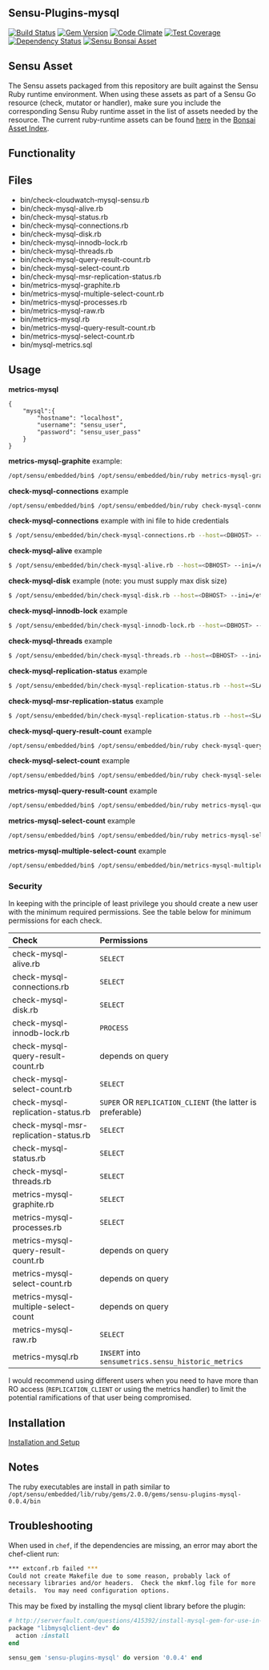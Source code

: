 ## Sensu-Plugins-mysql

[![Build Status](https://travis-ci.org/sensu-plugins/sensu-plugins-mysql.svg?branch=master)](https://travis-ci.org/sensu-plugins/sensu-plugins-mysql)
[![Gem Version](https://badge.fury.io/rb/sensu-plugins-mysql.svg)](http://badge.fury.io/rb/sensu-plugins-mysql)
[![Code Climate](https://codeclimate.com/github/sensu-plugins/sensu-plugins-mysql/badges/gpa.svg)](https://codeclimate.com/github/sensu-plugins/sensu-plugins-mysql)
[![Test Coverage](https://codeclimate.com/github/sensu-plugins/sensu-plugins-mysql/badges/coverage.svg)](https://codeclimate.com/github/sensu-plugins/sensu-plugins-mysql)
[![Dependency Status](https://gemnasium.com/sensu-plugins/sensu-plugins-mysql.svg)](https://gemnasium.com/sensu-plugins/sensu-plugins-mysql)
[![Sensu Bonsai Asset](https://img.shields.io/badge/Bonsai-Download%20Me-brightgreen.svg?colorB=89C967&logo=sensu)](https://bonsai.sensu.io/assets/sensu-plugins/sensu-plugins-mysql)

## Sensu Asset
The Sensu assets packaged from this repository are built against the Sensu Ruby runtime environment. When using these assets as part of a Sensu Go resource (check, mutator or handler), make sure you include the corresponding Sensu Ruby runtime asset in the list of assets needed by the resource. The current ruby-runtime assets can be found [here](https://bonsai.sensu.io/assets/sensu/sensu-ruby-runtime) in the [Bonsai Asset Index](bonsai.sensu.io).

## Functionality

## Files
 * bin/check-cloudwatch-mysql-sensu.rb
 * bin/check-mysql-alive.rb
 * bin/check-mysql-status.rb
 * bin/check-mysql-connections.rb
 * bin/check-mysql-disk.rb
 * bin/check-mysql-innodb-lock.rb
 * bin/check-mysql-threads.rb
 * bin/check-mysql-query-result-count.rb
 * bin/check-mysql-select-count.rb
 * bin/check-mysql-msr-replication-status.rb
 * bin/metrics-mysql-graphite.rb
 * bin/metrics-mysql-multiple-select-count.rb
 * bin/metrics-mysql-processes.rb
 * bin/metrics-mysql-raw.rb
 * bin/metrics-mysql.rb
 * bin/metrics-mysql-query-result-count.rb
 * bin/metrics-mysql-select-count.rb
 * bin/mysql-metrics.sql

## Usage
**metrics-mysql**
```
{
    "mysql":{
        "hostname": "localhost",
        "username": "sensu_user",
        "password": "sensu_user_pass"
    }
}
```

**metrics-mysql-graphite** example:
```bash
/opt/sensu/embedded/bin$ /opt/sensu/embedded/bin/ruby metrics-mysql-graphite.rb --host=localhost --port=3306 --user=collectd --pass=tflypass --socket=/data/mysql.sock
```

**check-mysql-connections** example
```bash
/opt/sensu/embedded/bin$ /opt/sensu/embedded/bin/ruby check-mysql-connections.rb --host=localhost --port=3306 --user=collectd --pass=tflypass --socket=/data/mysql.sock
```

**check-mysql-connections** example with ini file to hide credentials
```bash
$ /opt/sensu/embedded/bin/check-mysql-connections.rb --host=<DBHOST> --ini=/etc/sensu/my.ini
```

**check-mysql-alive** example
```bash
$ /opt/sensu/embedded/bin/check-mysql-alive.rb --host=<DBHOST> --ini=/etc/sensu/my.ini --ini-section=customsection
```

**check-mysql-disk** example (note: you must supply max disk size)
```bash
$ /opt/sensu/embedded/bin/check-mysql-disk.rb --host=<DBHOST> --ini=/etc/sensu/my.ini --size <MAX_DB_SIZE>
```

**check-mysql-innodb-lock** example
```bash
$ /opt/sensu/embedded/bin/check-mysql-innodb-lock.rb --host=<DBHOST> --ini=/etc/sensu/my.ini
```

**check-mysql-threads** example
```bash
$ /opt/sensu/embedded/bin/check-mysql-threads.rb --host=<DBHOST> --ini=/etc/sensu/my.ini --warnlow 0
```

**check-mysql-replication-status** example
```bash
$ /opt/sensu/embedded/bin/check-mysql-replication-status.rb --host=<SLAVE> --ini=/etc/sensu/my.ini
```

**check-mysql-msr-replication-status** example
```bash
$ /opt/sensu/embedded/bin/check-mysql-replication-status.rb --host=<SLAVE> --ini=/etc/sensu/my.ini
```

**check-mysql-query-result-count** example
```bash
/opt/sensu/embedded/bin$ /opt/sensu/embedded/bin/ruby check-mysql-query-result-count.rb --host=localhost --port=3306 --user=collectd --pass=tflypass --socket=/data/mysql.sock --warning 1 --critical 10 --query 'SELECT DISTINCT(t.id) FROM table t where t.failed = true'
```

**check-mysql-select-count** example
```bash
/opt/sensu/embedded/bin$ /opt/sensu/embedded/bin/ruby check-mysql-select-count.rb --host=localhost --port=3306 --user=collectd --pass=tflypass --socket=/data/mysql.sock --warning 30000 --critical 50000 --query 'SELECT count(*) FROM table t'
```

**metrics-mysql-query-result-count** example
```bash
/opt/sensu/embedded/bin$ /opt/sensu/embedded/bin/ruby metrics-mysql-query-result-count.rb --host=localhost --port=3306 --user=collectd --pass=tflypass --socket=/data/mysql.sock --query 'SELECT DISTINCT(t.id) FROM table t where t.failed = true'
```

**metrics-mysql-select-count** example
```bash
/opt/sensu/embedded/bin$ /opt/sensu/embedded/bin/ruby metrics-mysql-select-count.rb --host=localhost --port=3306 --user=collectd --pass=tflypass --socket=/data/mysql.sock --query 'SELECT COUNT(*) FROM table t'
```

**metrics-mysql-multiple-select-count** example
```bash
/opt/sensu/embedded/bin$ /opt/sensu/embedded/bin/metrics-mysql-multiple-select-count.rb --host=localhost --port=3306 --user=collectd --pass=tflypass --socket=/data/mysql.sock --query '{"t1_count":"SELECT COUNT(*) FROM table t1", "t2_count":"SELECT COUNT(*) FROM table t2"}'
```
### Security

In keeping with the principle of least privilege you should create a new user with the minimum required permissions. See the table below for minimum permissions for each check.

| Check                                  | Permissions                                               |
|:---------------------------------------|:----------------------------------------------------------|
| check-mysql-alive.rb                   | `SELECT`                                                  |
| check-mysql-connections.rb             | `SELECT`                                                  |
| check-mysql-disk.rb                    | `SELECT`                                                  |
| check-mysql-innodb-lock.rb             | `PROCESS`                                                 |
| check-mysql-query-result-count.rb      | depends on query                                          |
| check-mysql-select-count.rb            | `SELECT`                                                  |
| check-mysql-replication-status.rb      | `SUPER` OR `REPLICATION_CLIENT` (the latter is preferable)|
| check-mysql-msr-replication-status.rb  | `SELECT`                                                  |
| check-mysql-status.rb                  | `SELECT`                                                  |
| check-mysql-threads.rb                 | `SELECT`                                                  |
| metrics-mysql-graphite.rb              | `SELECT`                                                  |
| metrics-mysql-processes.rb             | `SELECT`                                                  |
| metrics-mysql-query-result-count.rb    | depends on query                                          |
| metrics-mysql-select-count.rb          | depends on query                                          |
| metrics-mysql-multiple-select-count    | depends on query                                          |
| metrics-mysql-raw.rb                   | `SELECT`                                                  |
| metrics-mysql.rb                       | `INSERT` into `sensumetrics.sensu_historic_metrics`       |

I would recommend using different users when you need to have more than RO access (`REPLICATION_CLIENT` or using the metrics handler) to limit the potential ramifications of that user being compromised.

## Installation

[Installation and Setup](http://sensu-plugins.io/docs/installation_instructions.html)

## Notes
The ruby executables are install in path similar to `/opt/sensu/embedded/lib/ruby/gems/2.0.0/gems/sensu-plugins-mysql-0.0.4/bin`

## Troubleshooting
When used in `chef`, if the dependencies are missing, an error may abort the chef-client run:
```bash
*** extconf.rb failed ***
Could not create Makefile due to some reason, probably lack of
necessary libraries and/or headers.  Check the mkmf.log file for more
details.  You may need configuration options.
```
This may be fixed by installing the mysql client library before the plugin:
```ruby
# http://serverfault.com/questions/415392/install-mysql-gem-for-use-in-chef-client
package "libmysqlclient-dev" do
  action :install
end

sensu_gem 'sensu-plugins-mysql' do version '0.0.4' end

```
